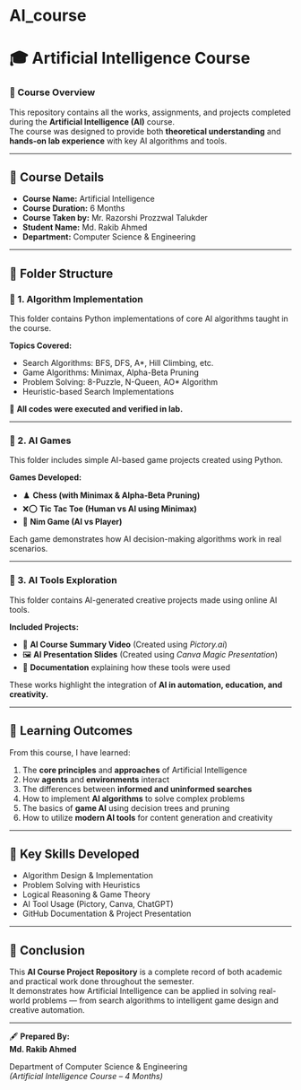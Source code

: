 # AI_course

# 🎓 Artificial Intelligence Course

### 🏫 Course Overview
This repository contains all the works, assignments, and projects completed during the **Artificial Intelligence (AI)** course.  
The course was designed to provide both **theoretical understanding** and **hands-on lab experience** with key AI algorithms and tools.

---

## 📅 Course Details
- **Course Name:** Artificial Intelligence  
- **Course Duration:** 6 Months  
- **Course Taken by:** Mr. Razorshi Prozzwal Talukder
- **Student Name:** Md. Rakib Ahmed
- **Department:** Computer Science & Engineering  

---

## 📁 Folder Structure

### 🔹 1. Algorithm Implementation
This folder contains Python implementations of core AI algorithms taught in the course.

**Topics Covered:**
- Search Algorithms: BFS, DFS, A*, Hill Climbing, etc.  
- Game Algorithms: Minimax, Alpha-Beta Pruning  
- Problem Solving: 8-Puzzle, N-Queen, AO* Algorithm  
- Heuristic-based Search Implementations  

🧠 **All codes were executed and verified in lab.**

---

### 🔹 2. AI Games
This folder includes simple AI-based game projects created using Python.  

**Games Developed:**
- ♟️ **Chess (with Minimax & Alpha-Beta Pruning)**
- ❌⭕ **Tic Tac Toe (Human vs AI using Minimax)**
- 🎲 **Nim Game (AI vs Player)**

Each game demonstrates how AI decision-making algorithms work in real scenarios.

---

### 🔹 3. AI Tools Exploration
This folder contains AI-generated creative projects made using online AI tools.

**Included Projects:**
- 🎥 **AI Course Summary Video** (Created using *Pictory.ai*)  
- 🖼️ **AI Presentation Slides** (Created using *Canva Magic Presentation*)  
- 📄 **Documentation** explaining how these tools were used

These works highlight the integration of **AI in automation, education, and creativity.**

---

## 🧩 Learning Outcomes

From this course, I have learned:

1. The **core principles** and **approaches** of Artificial Intelligence  
2. How **agents** and **environments** interact  
3. The differences between **informed and uninformed searches**  
4. How to implement **AI algorithms** to solve complex problems  
5. The basics of **game AI** using decision trees and pruning  
6. How to utilize **modern AI tools** for content generation and creativity  

---

## 🧠 Key Skills Developed
- Algorithm Design & Implementation  
- Problem Solving with Heuristics  
- Logical Reasoning & Game Theory  
- AI Tool Usage (Pictory, Canva, ChatGPT)  
- GitHub Documentation & Project Presentation  

---

## 🏁 Conclusion
This **AI Course Project Repository** is a complete record of both academic and practical work done throughout the semester.  
It demonstrates how Artificial Intelligence can be applied in solving real-world problems — from search algorithms to intelligent game design and creative automation.

---

🖋️ **Prepared By:**  
**Md. Rakib Ahmed**

Department of Computer Science & Engineering  
*(Artificial Intelligence Course – 4 Months)*  
